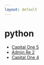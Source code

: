 ```yaml
---
layout: default
---
```

# python
* [Capital One 5](/assignments/Capital%20One%205.html)
* [Admin Re 2](/assignments/Admin%20Re%202.html)
* [Capital One 4](/assignments/Capital%20One%204.html)

